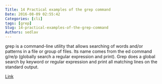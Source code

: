 ```yaml
---
Title: 14 Practical examples of the grep command
Date: 2016-08-09 02:55:42
Categories: [cli]
tags: [grep]
Slug: 14-practical-examples-of-the-grep-command
Authors: sedlav
---
```


grep is a command-line utility that allows searching of words and/or patterns in a file or group of files. Its name comes from the ed command g/re/p (globally search a regular expression and print). Grep does a global search by keyword or regular expression and print all matching lines on the standard output.

[Link](http://www.librebyte.net/en/gnulinux/14-practical-examples-of-the-grep-command/)
